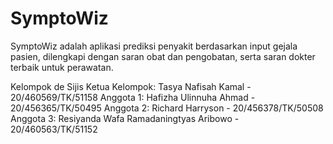 # SymptoWiz
SymptoWiz adalah aplikasi prediksi penyakit berdasarkan input gejala pasien, dilengkapi dengan saran obat dan pengobatan, serta saran dokter terbaik untuk perawatan.

Kelompok de Sijis
Ketua Kelompok: Tasya Nafisah Kamal - 20/460569/TK/51158
Anggota 1: Hafizha Ulinnuha Ahmad - 20/456365/TK/50495
Anggota 2: Richard Harryson - 20/456378/TK/50508
Anggota 3: Resiyanda Wafa Ramadaningtyas Aribowo - 20/460563/TK/51152